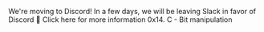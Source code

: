 
We're moving to Discord!
In a few days, we will be leaving Slack in favor of Discord 🎉
Click here for more information
0x14. C - Bit manipulation
